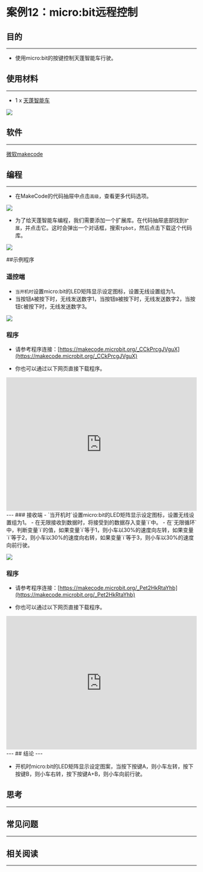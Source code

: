 # 案例12：micro:bit远程控制

## 目的
---
- 使用micro:bit的按键控制天蓬智能车行驶。

## 使用材料
---

- 1 x [天蓬智能车](https://item.taobao.com/item.htm?spm=a1z10.5-c-s.w4002-18602834185.41.68d15ccfBFHNPy&id=618758535761)



![](./images/TPBot_tianpeng_case_01_01.png)





## 软件
---
[微软makecode](https://makecode.microbit.org/#)


## 编程
---


- 在MakeCode的代码抽屉中点击`高级`，查看更多代码选项。

![](./images/TPBot_tianpeng_case_01_02.png)

- 为了给天蓬智能车编程，我们需要添加一个扩展库。在代码抽屉底部找到`扩展`，并点击它。这时会弹出一个对话框，搜索`tpbot`，然后点击下载这个代码库。

![](./images/TPBot_tianpeng_case_01_03.png)

##示例程序
### 遥控端
- `当开机时`设置micro:bit的LED矩阵显示设定图标，设置无线设置组为1。
- 当按钮`A`被按下时，无线发送数字1，当按钮`B`被按下时，无线发送数字2，当按钮`C`被按下时，无线发送数字3。

![](./images/TPBot_tianpeng_case_12_04.png)

### 程序
- 请参考程序连接：[https://makecode.microbit.org/_CCkPrcgJVguX](https://makecode.microbit.org/_CCkPrcgJVguX)

- 你也可以通过以下网页直接下载程序。

<div style="position:relative;height:0;padding-bottom:70%;overflow:hidden;"><iframe style="position:absolute;top:0;left:0;width:100%;height:100%;" src="https://makecode.microbit.org/#pub:_CCkPrcgJVguX" frameborder="0" sandbox="allow-popups allow-forms allow-scripts allow-same-origin"></iframe></div>  
---
### 接收端
- `当开机时`设置micro:bit的LED矩阵显示设定图标，设置无线设置组为1。
- 在无限接收到数据时，将接受到的数据存入变量`i`中。
- 在`无限循环`中，判断变量`i`的值，如果变量`i`等于1，则小车以30%的速度向左转，如果变量`i`等于2，则小车以30%的速度向右转，如果变量`i`等于3，则小车以30%的速度向前行驶。

![](./images/TPBot_tianpeng_case_12_05.png)

### 程序
- 请参考程序连接：[https://makecode.microbit.org/_Pet2HkRtaYhb](https://makecode.microbit.org/_Pet2HkRtaYhb)

- 你也可以通过以下网页直接下载程序。

<div style="position:relative;height:0;padding-bottom:70%;overflow:hidden;"><iframe style="position:absolute;top:0;left:0;width:100%;height:100%;" src="https://makecode.microbit.org/#pub:_Pet2HkRtaYhb" frameborder="0" sandbox="allow-popups allow-forms allow-scripts allow-same-origin"></iframe></div>  
---
## 结论
---

- 开机时micro:bit的LED矩阵显示设定图案，当按下按键A，则小车左转，按下按键B，则小车右转，按下按键A+B，则小车向前行驶。


## 思考
---


## 常见问题
---


## 相关阅读  
---

